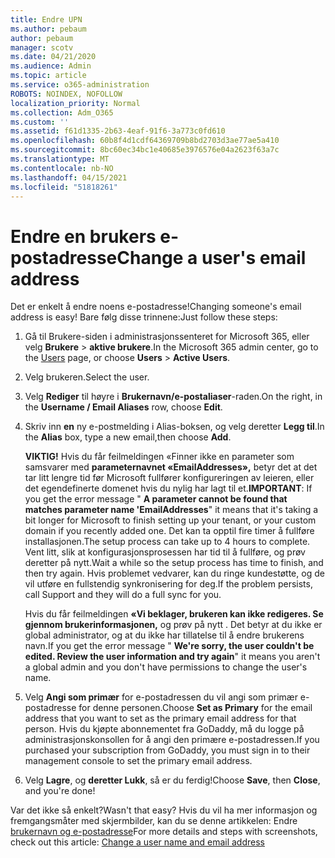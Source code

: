 ```yaml
---
title: Endre UPN
ms.author: pebaum
author: pebaum
manager: scotv
ms.date: 04/21/2020
ms.audience: Admin
ms.topic: article
ms.service: o365-administration
ROBOTS: NOINDEX, NOFOLLOW
localization_priority: Normal
ms.collection: Adm_O365
ms.custom: ''
ms.assetid: f61d1335-2b63-4eaf-91f6-3a773c0fd610
ms.openlocfilehash: 60b8f4d1cdf64369709b8bd2703d3ae77ae5a410
ms.sourcegitcommit: 8bc60ec34bc1e40685e3976576e04a2623f63a7c
ms.translationtype: MT
ms.contentlocale: nb-NO
ms.lasthandoff: 04/15/2021
ms.locfileid: "51818261"
---
```

# <a name="change-a-users-email-address"></a><span data-ttu-id="e82cc-102">Endre en brukers e-postadresse</span><span class="sxs-lookup"><span data-stu-id="e82cc-102">Change a user's email address</span></span>

<span data-ttu-id="e82cc-103">Det er enkelt å endre noens e-postadresse!</span><span class="sxs-lookup"><span data-stu-id="e82cc-103">Changing someone's email address is easy!</span></span> <span data-ttu-id="e82cc-104">Bare følg disse trinnene:</span><span class="sxs-lookup"><span data-stu-id="e82cc-104">Just follow these steps:</span></span>
  
1. <span data-ttu-id="e82cc-105">Gå til Brukere-siden i administrasjonssenteret [](https://go.microsoft.com/fwlink/p/?linkid=834822) for Microsoft 365, eller velg **Brukere** \> **aktive brukere**.</span><span class="sxs-lookup"><span data-stu-id="e82cc-105">In the Microsoft 365 admin center, go to the [Users](https://go.microsoft.com/fwlink/p/?linkid=834822) page, or choose **Users** \> **Active Users**.</span></span>
    
2. <span data-ttu-id="e82cc-106">Velg brukeren.</span><span class="sxs-lookup"><span data-stu-id="e82cc-106">Select the user.</span></span>
    
3. <span data-ttu-id="e82cc-107">Velg **Rediger** til høyre i **Brukernavn/e-postaliaser**-raden.</span><span class="sxs-lookup"><span data-stu-id="e82cc-107">On the right, in the **Username / Email Aliases** row, choose **Edit**.</span></span>
    
4. <span data-ttu-id="e82cc-108">Skriv inn **en** ny e-postmelding i Alias-boksen, og velg deretter **Legg til**.</span><span class="sxs-lookup"><span data-stu-id="e82cc-108">In the **Alias** box, type a new email,then choose **Add**.</span></span>
    
    <span data-ttu-id="e82cc-109">**VIKTIG!** Hvis du får feilmeldingen «Finner ikke en parameter som samsvarer med **parameternavnet «EmailAddresses»,** betyr det at det tar litt lengre tid før Microsoft fullfører konfigureringen av leieren, eller det egendefinerte domenet hvis du nylig har lagt til et.</span><span class="sxs-lookup"><span data-stu-id="e82cc-109">**IMPORTANT**: If you get the error message " **A parameter cannot be found that matches parameter name 'EmailAddresses**" it means that it's taking a bit longer for Microsoft to finish setting up your tenant, or your custom domain if you recently added one.</span></span> <span data-ttu-id="e82cc-110">Det kan ta opptil fire timer å fullføre installasjonen.</span><span class="sxs-lookup"><span data-stu-id="e82cc-110">The setup process can take up to 4 hours to complete.</span></span> <span data-ttu-id="e82cc-111">Vent litt, slik at konfigurasjonsprosessen har tid til å fullføre, og prøv deretter på nytt.</span><span class="sxs-lookup"><span data-stu-id="e82cc-111">Wait a while so the setup process has time to finish, and then try again.</span></span> <span data-ttu-id="e82cc-112">Hvis problemet vedvarer, kan du ringe kundestøtte, og de vil utføre en fullstendig synkronisering for deg.</span><span class="sxs-lookup"><span data-stu-id="e82cc-112">If the problem persists, call Support and they will do a full sync for you.</span></span>
    
    <span data-ttu-id="e82cc-113">Hvis du får feilmeldingen **«Vi beklager, brukeren kan ikke redigeres. Se gjennom brukerinformasjonen,** og prøv på nytt . Det betyr at du ikke er global administrator, og at du ikke har tillatelse til å endre brukerens navn.</span><span class="sxs-lookup"><span data-stu-id="e82cc-113">If you get the error message " **We're sorry, the user couldn't be edited. Review the user information and try again**" it means you aren't a global admin and you don't have permissions to change the user's name.</span></span>
    
5. <span data-ttu-id="e82cc-114">Velg **Angi som primær** for e-postadressen du vil angi som primær e-postadresse for denne personen.</span><span class="sxs-lookup"><span data-stu-id="e82cc-114">Choose **Set as Primary** for the email address that you want to set as the primary email address for that person.</span></span> <span data-ttu-id="e82cc-115">Hvis du kjøpte abonnementet fra GoDaddy, må du logge på administrasjonskonsollen for å angi den primære e-postadressen.</span><span class="sxs-lookup"><span data-stu-id="e82cc-115">If you purchased your subscription from GoDaddy, you must sign in to their management console to set the primary email address.</span></span> 
    
6. <span data-ttu-id="e82cc-116">Velg **Lagre**, og **deretter Lukk**, så er du ferdig!</span><span class="sxs-lookup"><span data-stu-id="e82cc-116">Choose **Save**, then **Close**, and you're done!</span></span>
    
<span data-ttu-id="e82cc-117">Var det ikke så enkelt?</span><span class="sxs-lookup"><span data-stu-id="e82cc-117">Wasn't that easy?</span></span> <span data-ttu-id="e82cc-118">Hvis du vil ha mer informasjon og fremgangsmåter med skjermbilder, kan du se denne artikkelen: Endre [brukernavn og e-postadresse](https://docs.microsoft.com/microsoft-365/admin/add-users/change-a-user-name-and-email-address)</span><span class="sxs-lookup"><span data-stu-id="e82cc-118">For more details and steps with screenshots, check out this article: [Change a user name and email address](https://docs.microsoft.com/microsoft-365/admin/add-users/change-a-user-name-and-email-address)</span></span>
  

